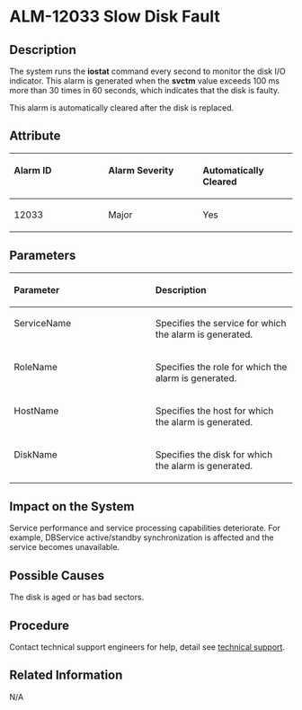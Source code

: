 # ALM-12033 Slow Disk Fault<a name="EN-US_TOPIC_0125375264"></a>

## Description<a name="sa3456429e3934897b92647525eb54d32"></a>

The system runs the  **iostat** command every second to monitor the disk I/O indicator. This alarm is generated when the **svctm**  value exceeds 100 ms more than 30 times in 60 seconds, which indicates that the disk is faulty.

This alarm is automatically cleared after the disk is replaced.

## Attribute<a name="s8cd1b072b54f471bb5c868c04d3cd243"></a>

<a name="tf42f69e0aa2a42fcaccf3a6458a6adf9"></a>
<table><thead align="left"><tr id="r013db514c70b460a91b02fc619937525"><th class="cellrowborder" valign="top" width="33.33333333333333%" id="mcps1.1.4.1.1"><p id="aff355f41e67b4af08515f4c6e86b1b64"><a name="aff355f41e67b4af08515f4c6e86b1b64"></a><a name="aff355f41e67b4af08515f4c6e86b1b64"></a><strong id="a3c291f31b945479cb2ab4f5ef57d4976"><a name="a3c291f31b945479cb2ab4f5ef57d4976"></a><a name="a3c291f31b945479cb2ab4f5ef57d4976"></a>Alarm ID</strong></p>
</th>
<th class="cellrowborder" valign="top" width="33.33333333333333%" id="mcps1.1.4.1.2"><p id="a7bb97a8c8d1b4f51acc7d8fdf1fa91f2"><a name="a7bb97a8c8d1b4f51acc7d8fdf1fa91f2"></a><a name="a7bb97a8c8d1b4f51acc7d8fdf1fa91f2"></a><strong id="a23a7ba66a70e4318a14259a5dce95dbf"><a name="a23a7ba66a70e4318a14259a5dce95dbf"></a><a name="a23a7ba66a70e4318a14259a5dce95dbf"></a>Alarm Severity</strong></p>
</th>
<th class="cellrowborder" valign="top" width="33.33333333333333%" id="mcps1.1.4.1.3"><p id="en-us_topic_0035512807_p542052114212"><a name="en-us_topic_0035512807_p542052114212"></a><a name="en-us_topic_0035512807_p542052114212"></a><strong id="a9f4a6e7a9eac4e648433952e68e0b9be"><a name="a9f4a6e7a9eac4e648433952e68e0b9be"></a><a name="a9f4a6e7a9eac4e648433952e68e0b9be"></a>Automatically Cleared</strong></p>
</th>
</tr>
</thead>
<tbody><tr id="r284f709fd1cf4382841eaead8caba4f0"><td class="cellrowborder" valign="top" width="33.33333333333333%" headers="mcps1.1.4.1.1 "><p id="a5b1de716c50d4deca598ec8906a27f65"><a name="a5b1de716c50d4deca598ec8906a27f65"></a><a name="a5b1de716c50d4deca598ec8906a27f65"></a>12033</p>
</td>
<td class="cellrowborder" valign="top" width="33.33333333333333%" headers="mcps1.1.4.1.2 "><p id="a3a36114b505b44b99ae9d0b3d7e66d53"><a name="a3a36114b505b44b99ae9d0b3d7e66d53"></a><a name="a3a36114b505b44b99ae9d0b3d7e66d53"></a>Major</p>
</td>
<td class="cellrowborder" valign="top" width="33.33333333333333%" headers="mcps1.1.4.1.3 "><p id="a776d7c32a8604ab0b0ab3ccca1d5476a"><a name="a776d7c32a8604ab0b0ab3ccca1d5476a"></a><a name="a776d7c32a8604ab0b0ab3ccca1d5476a"></a>Yes</p>
</td>
</tr>
</tbody>
</table>

## Parameters<a name="s30f6f787dc2f47efb7d5633fecef4ebc"></a>

<a name="tff394b24ec1049c0834ef0ad4011b46b"></a>
<table><thead align="left"><tr id="rbf58e9b19349479cb3f544f90c0b364a"><th class="cellrowborder" valign="top" width="50%" id="mcps1.1.3.1.1"><p id="a602fdec9c1964723a0d9f13abe4b4725"><a name="a602fdec9c1964723a0d9f13abe4b4725"></a><a name="a602fdec9c1964723a0d9f13abe4b4725"></a><strong id="a1b28423a59bb4f5f9fc54a083aa007d1"><a name="a1b28423a59bb4f5f9fc54a083aa007d1"></a><a name="a1b28423a59bb4f5f9fc54a083aa007d1"></a>Parameter</strong></p>
</th>
<th class="cellrowborder" valign="top" width="50%" id="mcps1.1.3.1.2"><p id="a5e1263c6a54242fea51af46914f9b5d8"><a name="a5e1263c6a54242fea51af46914f9b5d8"></a><a name="a5e1263c6a54242fea51af46914f9b5d8"></a><strong id="ad41a62a5b34445098e3c31fe370af4ec"><a name="ad41a62a5b34445098e3c31fe370af4ec"></a><a name="ad41a62a5b34445098e3c31fe370af4ec"></a>Description</strong></p>
</th>
</tr>
</thead>
<tbody><tr id="r0d2c67d2dc1c4547ba278150dd9d4fc5"><td class="cellrowborder" valign="top" width="50%" headers="mcps1.1.3.1.1 "><p id="a39cd31656bbc41b89c931a7297829d6b"><a name="a39cd31656bbc41b89c931a7297829d6b"></a><a name="a39cd31656bbc41b89c931a7297829d6b"></a>ServiceName</p>
</td>
<td class="cellrowborder" valign="top" width="50%" headers="mcps1.1.3.1.2 "><p id="a60fef7c7d3224deb8be8ba449b71ad38"><a name="a60fef7c7d3224deb8be8ba449b71ad38"></a><a name="a60fef7c7d3224deb8be8ba449b71ad38"></a>Specifies the service for which the alarm is generated.</p>
</td>
</tr>
<tr id="rc56e5aea5759460fa058f24e509ecf83"><td class="cellrowborder" valign="top" width="50%" headers="mcps1.1.3.1.1 "><p id="ae227f28ea9d74cd7bba67e083a3c3d93"><a name="ae227f28ea9d74cd7bba67e083a3c3d93"></a><a name="ae227f28ea9d74cd7bba67e083a3c3d93"></a>RoleName</p>
</td>
<td class="cellrowborder" valign="top" width="50%" headers="mcps1.1.3.1.2 "><p id="ad940d8e9e0dd425bab81230cfd05929b"><a name="ad940d8e9e0dd425bab81230cfd05929b"></a><a name="ad940d8e9e0dd425bab81230cfd05929b"></a>Specifies the role for which the alarm is generated.</p>
</td>
</tr>
<tr id="rc7281062f7d1412391ff2ef0ee601edb"><td class="cellrowborder" valign="top" width="50%" headers="mcps1.1.3.1.1 "><p id="a76b355cad2cc4f5cb97fedf4810d533c"><a name="a76b355cad2cc4f5cb97fedf4810d533c"></a><a name="a76b355cad2cc4f5cb97fedf4810d533c"></a>HostName</p>
</td>
<td class="cellrowborder" valign="top" width="50%" headers="mcps1.1.3.1.2 "><p id="a0e91462d6f2044f9bd01bbd76fdf984a"><a name="a0e91462d6f2044f9bd01bbd76fdf984a"></a><a name="a0e91462d6f2044f9bd01bbd76fdf984a"></a>Specifies the host for which the alarm is generated.</p>
</td>
</tr>
<tr id="r0a0a0a9c844746e197141e9447196e43"><td class="cellrowborder" valign="top" width="50%" headers="mcps1.1.3.1.1 "><p id="ab9370426c2c8418da727d9d3d4f5fb26"><a name="ab9370426c2c8418da727d9d3d4f5fb26"></a><a name="ab9370426c2c8418da727d9d3d4f5fb26"></a>DiskName</p>
</td>
<td class="cellrowborder" valign="top" width="50%" headers="mcps1.1.3.1.2 "><p id="a971c0c33b6564f6a9bd6598379f17545"><a name="a971c0c33b6564f6a9bd6598379f17545"></a><a name="a971c0c33b6564f6a9bd6598379f17545"></a>Specifies the disk for which the alarm is generated.</p>
</td>
</tr>
</tbody>
</table>

## Impact on the System<a name="s0cc942cbcf0446b9b20f8170ca0a7984"></a>

Service performance and service processing capabilities deteriorate. For example, DBService active/standby synchronization is affected and the service becomes unavailable.

## Possible Causes<a name="s34419cb6451741a79cb40858a168d94a"></a>

The disk is aged or has bad sectors.

## Procedure<a name="s1dc2adc48e724e58854afd119f88dca6"></a>

Contact technical support engineers for help, detail see  [technical support](https://docs.otc.t-systems.com/en-us/public/learnmore.html).

## Related Information<a name="s42a8881add354556b8d4b70eacef5f25"></a>

N/A

